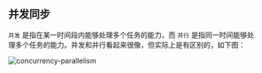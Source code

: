 ## 并发同步

`并发` 是指在某一时间段内能够处理多个任务的能力，而 `并行` 是指同一时间能够处理多个任务的能力。并发和并行看起来很像，但实际上是有区别的，如下图：

![concurrency-parallelism](https://raw.githubusercontent.com/liexusong/linux-source-code-analyze/master/images/concurrency-synchronize-1.png)

